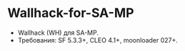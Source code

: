 # Wallhack-for-SA-MP
- Wallhack (WH) для SA-MP. 
- Требования: SF 5.3.3+, CLEO 4.1+, moonloader 027+.
